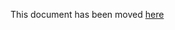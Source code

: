 This document has been moved [here](https://lyft.github.io/cartography/modules/aws/permissions-mapping.html)
